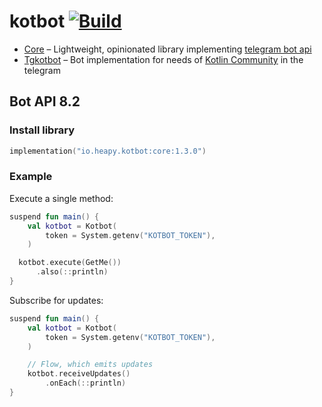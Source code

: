 # kotbot [![Build](https://github.com/Heapy/kotbot/actions/workflows/build.yml/badge.svg)](https://github.com/Heapy/kotbot/actions/workflows/build.yml)

* [Core](https://github.com/Heapy/kotbot/tree/main/core#readme) – Lightweight, opinionated library
  implementing [telegram bot api](https://core.telegram.org/bots)
* [Tgkotbot](https://github.com/Heapy/kotbot/tree/main/tgkotbot#readme) – Bot implementation for needs
  of [Kotlin Community](https://t.me/kotlin_lang) in the telegram

## Bot API 8.2

### Install library

```kotlin
implementation("io.heapy.kotbot:core:1.3.0")
```

### Example

Execute a single method:

```kotlin
suspend fun main() {
    val kotbot = Kotbot(
        token = System.getenv("KOTBOT_TOKEN"),
    )

  kotbot.execute(GetMe())
      .also(::println)
}
```

Subscribe for updates:

```kotlin
suspend fun main() {
    val kotbot = Kotbot(
        token = System.getenv("KOTBOT_TOKEN"),
    )

    // Flow, which emits updates
    kotbot.receiveUpdates()
        .onEach(::println)
}
```
